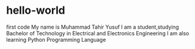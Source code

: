 # hello-world
first code
My name is Muhammad Tahir Yusuf
I am a student,studying Bachelor of Technology in Electrical and Electronics Engineering
I am also learning Python Programming Language

